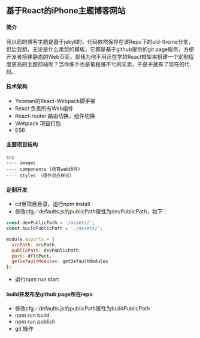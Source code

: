 ## 基于React的iPhone主题博客网站

#### 简介
我以前的博客主题是基于jekyll的，代码依然保存在该Repo下的old-theme分支，但后我想，无论是什么类型的模板，它都是基于github提供的git page服务，方便开发者搭建静态的Web页面，那我为何不用正在学的React框架来搭建一个定制程度更高的主题网站呢？当作练手也是笔稳赚不亏的买卖，于是乎就有了现在的代码。

#### 技术架构
- Yeoman的React-Webpack脚手架
- React 负责所有Web组件
- React-router 路由切换，组件切换
- Webpack 项目打包
- ES6

#### 主要项目结构
~~~
src
---- images
---- components (所有web组件)
---- styles （组件对应样式）
~~~

#### 定制开发

- cd至项目目录，运行npm install
- 修改cfg／defaults.js的publicPath属性为devPublicPath，如下：

~~~javascript
const devPublicPath = '/assets/';
const buildPublicPath = './assets/';

module.exports = {
  srcPath: srcPath,
  publicPath: devPublicPath,
  port: dfltPort,
  getDefaultModules: getDefaultModules
};
~~~

- 运行npm run start

#### build并发布至github page所在repo
- 修改cfg／defaults.js的publicPath属性为buildPublicPath
- npm run build
- npm run publish
- git 操作